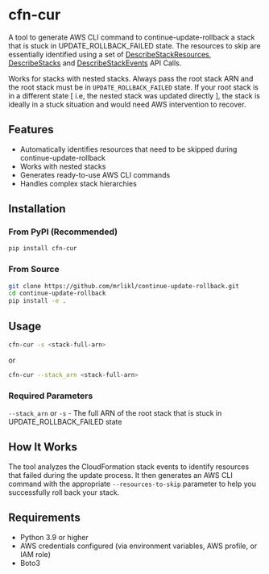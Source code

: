 # cfn-cur

A tool to generate AWS CLI command to continue-update-rollback a stack that is stuck in UPDATE_ROLLBACK_FAILED state. The resources to skip are essentially identified using a set of [DescribeStackResources](https://docs.aws.amazon.com/AWSCloudFormation/latest/APIReference/API_DescribeStackResources.html), [DescribeStacks](https://docs.aws.amazon.com/AWSCloudFormation/latest/APIReference/API_DescribeStacks.html) and [DescribeStackEvents](https://docs.aws.amazon.com/AWSCloudFormation/latest/APIReference/API_DescribeStackEvents.html) API Calls. 

Works for stacks with nested stacks. Always pass the root stack ARN and the root stack must be in `UPDATE_ROLLBACK_FAILED` state. If your root stack is in a different state [ i.e, the nested stack was updated directly ], the stack is ideally in a stuck situation and would need AWS intervention to recover.

## Features

- Automatically identifies resources that need to be skipped during continue-update-rollback
- Works with nested stacks
- Generates ready-to-use AWS CLI commands
- Handles complex stack hierarchies

## Installation

### From PyPI (Recommended)

```bash
pip install cfn-cur
```

### From Source

```bash
git clone https://github.com/mrlikl/continue-update-rollback.git
cd continue-update-rollback
pip install -e .
```

## Usage

```bash
cfn-cur -s <stack-full-arn>
```

or

```bash
cfn-cur --stack_arn <stack-full-arn>
```

### Required Parameters

`--stack_arn` or `-s` - The full ARN of the root stack that is stuck in UPDATE_ROLLBACK_FAILED state

## How It Works

The tool analyzes the CloudFormation stack events to identify resources that failed during the update process. It then generates an AWS CLI command with the appropriate `--resources-to-skip` parameter to help you successfully roll back your stack.

## Requirements

- Python 3.9 or higher
- AWS credentials configured (via environment variables, AWS profile, or IAM role)
- Boto3
